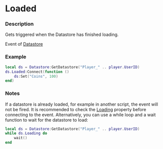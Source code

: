 # Loaded

### Description

Gets triggered when the Datastore has finished loading.

Event of [Datastore](/data-types/Datastore/)

### Example

```lua
local ds = Datastore:GetDatastore("Player_" .. player.UserID)
ds.Loaded:Connect(function ()
	ds:Set("Coins", 100)
end)
```

### Notes
If a datastore is already loaded, for example in another script, the event will not be fired. It is recommended to check the [Loading](../Properties/Loading) property before connecting to the event. Alternatively, you can use a while loop and a wait function to wait for the datastore to load:

```lua
local ds = Datastore:GetDatastore("Player_" .. player.UserID)
while ds.Loading do
	wait()
end
```